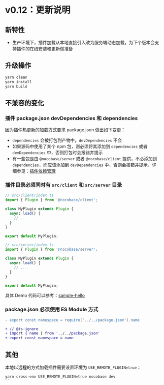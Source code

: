 # v0.12：更新说明

## 新特性

- 生产环境下，插件加载从本地直接引入改为服务端动态加载，为下个版本会支持插件的在线安装和更新做准备

## 升级操作

```bash
yarn clean
yarn install
yarn build
```

## 不兼容的变化

### 插件 package.json devDependencies 和 dependencies

因为插件热更新的加载方式要求 package.json 做出如下变更：

- `dependencies` 会被打包到产物中，`devDependencies` 不会
- 如果源码中使用了某个 npm 包，则必须将其添加到 `dependencies` 或者 `devDependencies` 中，否则打包时会报错并提示
- 有一些包是由 `@nocobase/server` 或者 `@nocobase/client` 提供，不必添加到 `dependencies`，而应该添加到 `devDependencies` 中，否则会报错并提示，详细参见：[插件依赖管理](/development/deps)

### 插件目录必须同时有 `src/client` 和 `src/server` 目录

```js
// src/client/index.ts
import { Plugin } from '@nocobase/client';

class MyPlugin extends Plugin {
  async load() {
    // ...
  }
}

export default MyPlugin;
```

```js
// src/server/index.ts
import { Plugin } from '@nocobase/server';

class MyPlugin extends Plugin {
  async load() {
    // ...
  }
}

export default MyPlugin;
```

具体 Demo 代码可以参考：[sample-hello](https://github.com/nocobase/nocobase/tree/main/packages/samples/hello)

### package.json 必须使用 ES Module 方式

```diff
- export const namespace = require('../../package.json').name

+ // @ts-ignore
+ import { name } from '../../package.json'
+ export const namespace = name
```

## 其他

本地以远程的方式加载插件需要设置环境为 `USE_REMOTE_PLUGIN=true`：

```bash
yarn cross-env USE_REMOTE_PLUGIN=true nocobase dev
``
